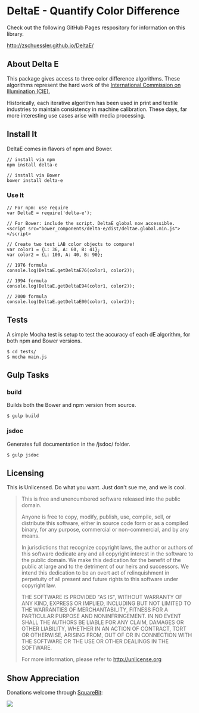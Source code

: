 # DeltaE - Quantify Color Difference

Check out the following GitHub Pages respository for information on this library.

http://zschuessler.github.io/DeltaE/

## About Delta E

This package gives access to three color difference algorithms. 
These algorithms represent the hard work of the [International Commission on Illumination (CIE).](http://www.cie.co.at/)


Historically, each iterative algorithm has been used in print
and textile industries to maintain consistency in machine calibration.
These days, far more interesting use cases arise with media processing.
    
## Install It

DeltaE comes in flavors of npm and Bower.

    // install via npm
    npm install delta-e

    // install via Bower
    bower install delta-e

### Use It
    // For npm: use require
    var DeltaE = require('delta-e');

    // For Bower: include the script. DeltaE global now accessible.
    <script src="bower_components/delta-e/dist/deltae.global.min.js"></script>

    // Create two test LAB color objects to compare!
    var color1 = {L: 36, A: 60, B: 41};
    var color2 = {L: 100, A: 40, B: 90};
    
    // 1976 formula
    console.log(DeltaE.getDeltaE76(color1, color2));
    
    // 1994 formula
    console.log(DeltaE.getDeltaE94(color1, color2));
    
    // 2000 formula
    console.log(DeltaE.getDeltaE00(color1, color2));

## Tests

A simple Mocha test is setup to test the accuracy of each dE algorithm, for both
npm and Bower versions.

    $ cd tests/
    $ mocha main.js

## Gulp Tasks

### build

Builds both the Bower and npm version from source.

    $ gulp build

### jsdoc

Generates full documentation in the /jsdoc/ folder.

    $ gulp jsdoc

## Licensing

This is Unlicensed. Do what you want. Just don't sue me, and we is cool.

> This is free and unencumbered software released into the public domain.
>
> Anyone is free to copy, modify, publish, use, compile, sell, or
distribute this software, either in source code form or as a compiled
binary, for any purpose, commercial or non-commercial, and by any
means.
>
> In jurisdictions that recognize copyright laws, the author or authors
of this software dedicate any and all copyright interest in the
software to the public domain. We make this dedication for the benefit
of the public at large and to the detriment of our heirs and
successors. We intend this dedication to be an overt act of
relinquishment in perpetuity of all present and future rights to this
software under copyright law.
>
> THE SOFTWARE IS PROVIDED "AS IS", WITHOUT WARRANTY OF ANY KIND,
EXPRESS OR IMPLIED, INCLUDING BUT NOT LIMITED TO THE WARRANTIES OF
MERCHANTABILITY, FITNESS FOR A PARTICULAR PURPOSE AND NONINFRINGEMENT.
IN NO EVENT SHALL THE AUTHORS BE LIABLE FOR ANY CLAIM, DAMAGES OR
OTHER LIABILITY, WHETHER IN AN ACTION OF CONTRACT, TORT OR OTHERWISE,
ARISING FROM, OUT OF OR IN CONNECTION WITH THE SOFTWARE OR THE USE OR
OTHER DEALINGS IN THE SOFTWARE.
>
> For more information, please refer to <http://unlicense.org>



## Show Appreciation

Donations welcome through [SquareBit](https://squarebit.io):

[<img src="https://squarebit.io/zschuessler/donate/delta-e/embed/simple.png">](https://squarebit.io/zschuessler/donate/delta-e)
